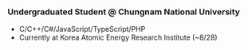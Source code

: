 ### Undergraduated Student @ Chungnam National University
* C/C++/C#/JavaScript/TypeScript/PHP
* Currently at Korea Atomic Energy Research Institute (~8/28)
